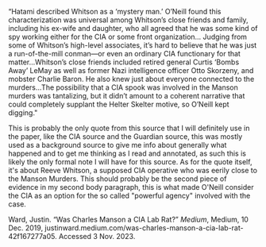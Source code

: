 “Hatami described Whitson as a ‘mystery man.’ O’Neill found this characterization was universal among Whitson’s close friends and family, including his ex-wife and daughter, who all agreed that he was some kind of spy working either for the CIA or some front organization… Judging from some of Whitson’s high-level associates, it’s hard to believe that he was just a run-of-the-mill conman—or even an ordinary CIA functionary for that matter…Whitson’s close friends included retired general Curtis ‘Bombs Away’ LeMay as well as former Nazi intelligence officer Otto Skorzeny, and mobster Charlie Baron. He also knew just about everyone connected to the murders…The possibility that a CIA spook was involved in the Manson murders was tantalizing, but it didn’t amount to a coherent narrative that could completely supplant the Helter Skelter motive, so O’Neill kept digging."

This is probably the only quote from this source that I will definitely use in the paper, like the CIA source and the Guardian source, this was mostly used as a background source to give me info about generally what happened and to get me thinking as I read and annotated, as such this is likely the only formal note I will have for this source. As for the quote itself, it's about Reeve Whitson, a supposed CIA operative who was eerily close to the Manson Murders. This should probably be the second piece of evidence in my second body paragraph, this is what made O'Neill consider the CIA as an option for the so called "powerful agency" involved with the case.

Ward, Justin. “Was Charles Manson a CIA Lab Rat?” _Medium_, Medium, 10 Dec. 2019, justinward.medium.com/was-charles-manson-a-cia-lab-rat-42f167277a05. Accessed 3 Nov. 2023.